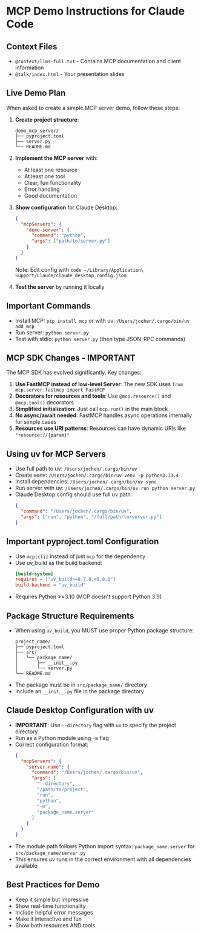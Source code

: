 # MCP Demo Instructions for Claude Code

## Context Files
- `@context/llms-full.txt` - Contains MCP documentation and client information
- `@talk/index.html` - Your presentation slides

## Live Demo Plan

When asked to create a simple MCP server demo, follow these steps:

1. **Create project structure**:
   ```
   demo_mcp_server/
   ├── pyproject.toml
   ├── server.py
   └── README.md
   ```

2. **Implement the MCP server** with:
   - At least one resource
   - At least one tool
   - Clear, fun functionality
   - Error handling
   - Good documentation

3. **Show configuration** for Claude Desktop:
   ```json
   {
     "mcpServers": {
       "demo-server": {
         "command": "python",
         "args": ["path/to/server.py"]
       }
     }
   }
   ```
   
   Note: Edit config with `code ~/Library/Application\ Support/Claude/claude_desktop_config.json`

4. **Test the server** by running it locally

## Important Commands
- Install MCP: `pip install mcp` or with uv: `/Users/jochen/.cargo/bin/uv add mcp`
- Run server: `python server.py`
- Test with stdio: `python server.py` (then type JSON-RPC commands)

## MCP SDK Changes - IMPORTANT
The MCP SDK has evolved significantly. Key changes:
1. **Use FastMCP instead of low-level Server**: The new SDK uses `from mcp.server.fastmcp import FastMCP`
2. **Decorators for resources and tools**: Use `@mcp.resource()` and `@mcp.tool()` decorators
3. **Simplified initialization**: Just call `mcp.run()` in the main block
4. **No async/await needed**: FastMCP handles async operations internally for simple cases
5. **Resources use URI patterns**: Resources can have dynamic URIs like `"resource://{param}"`

## Using uv for MCP Servers
- Use full path to uv: `/Users/jochen/.cargo/bin/uv`
- Create venv: `/Users/jochen/.cargo/bin/uv venv -p python3.13.4`
- Install dependencies: `/Users/jochen/.cargo/bin/uv sync`
- Run server with uv: `/Users/jochen/.cargo/bin/uv run python server.py`
- Claude Desktop config should use full uv path:
  ```json
  {
    "command": "/Users/jochen/.cargo/bin/uv",
    "args": ["run", "python", "/full/path/to/server.py"]
  }
  ```

## Important pyproject.toml Configuration
- Use `mcp[cli]` instead of just `mcp` for the dependency
- Use uv_build as the build backend:
  ```toml
  [build-system]
  requires = ["uv_build>=0.7.8,<0.8.0"]
  build-backend = "uv_build"
  ```
- Requires Python >=3.10 (MCP doesn't support Python 3.9)

## Package Structure Requirements
- When using `uv_build`, you MUST use proper Python package structure:
  ```
  project_name/
  ├── pyproject.toml
  ├── src/
  │   └── package_name/
  │       ├── __init__.py
  │       └── server.py
  └── README.md
  ```
- The package must be in `src/package_name/` directory
- Include an `__init__.py` file in the package directory

## Claude Desktop Configuration with uv
- **IMPORTANT**: Use `--directory` flag with `uv` to specify the project directory
- Run as a Python module using `-m` flag
- Correct configuration format:
  ```json
  {
    "mcpServers": {
      "server-name": {
        "command": "/Users/jochen/.cargo/bin/uv",
        "args": [
          "--directory",
          "/path/to/project",
          "run",
          "python",
          "-m",
          "package_name.server"
        ]
      }
    }
  }
  ```
- The module path follows Python import syntax: `package_name.server` for `src/package_name/server.py`
- This ensures uv runs in the correct environment with all dependencies available

## Best Practices for Demo
- Keep it simple but impressive
- Show real-time functionality
- Include helpful error messages
- Make it interactive and fun
- Show both resources AND tools